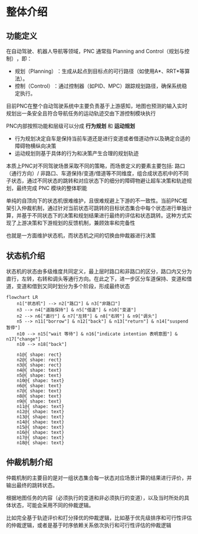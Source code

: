 # 整体介绍

## 功能定义

在自动驾驶、机器人导航等领域，​​PNC​​ 通常指 ​​Planning and Control（规划与控制）​​，即：

+ ​​规划（Planning）​​：生成从起点到目标点的可行路径（如使用A*、RRT*等算法）。
+ ​控制（Control）​​：通过控制器（如PID、MPC）跟踪规划路径，确保系统稳定执行。

目前PNC在整个自动驾驶系统中主要负责基于上游感知，地图也预测的输入实时规划出一条安全且符合导航任务的运动轨迹交由下游控制模块执行

PNC内部按照功能和层级可以分成 **行为规划** 和 **运动规划**

+ 行为规划决定自车是保持当前车道还是进行变道或者借道动作以及确定合适的障碍物横纵向决策
+ 运动规划则基于具体的行为和决策产生合理的规划轨迹

本质上PNC对不同驾驶场景采取不同的策略，而场景定义的要素主要包括: 路口（通行方向）/ 非路口、车道保持/变道/借道等不同维度，组合成状态机中的不同子状态，通过不同状态的跳转和对应状态下的细分的障碍物避让超车决策和轨迹规划，最终完成 PNC 模块的整体职能

单纯的自顶向下的状态机很难维护，且很难规避上下游的不一致性。当前PNC框架引入仲裁机制，通过针对当前状态可跳转的目标状态集合中每个状态进行单独计算，并基于不同状态下的决策和规划结果进行最终的评估和状态跳转。这种方式实现了上游决策和下游规划的反馈机制，兼顾效率和完备性

也就是一方面维护状态机，而状态机之间的切换由仲裁器进行决策

## 状态机介绍

状态机的状态由多级维度共同定义，最上层时路口和非路口的区分，路口内又分为 直行，左转，右转和调头等通行方向。在此之下，进一步区分车道保持、变道和借道，变道和借到又同时划分为多个阶段，形成最终状态

```mermaid
flowchart LR
    n1["状态机"] --> n2["路口"] & n3["非路口"]
    n3 --> n4["道路保持"] & n5["借道"] & n10["变道"]
    n2 --> n6["直行"] & n7["左转"] & n8["右转"] & n9["调头"]
    n5 --> n11["borrow"] & n12["back"] & n13["return"] & n14["suspend 暂停"]
    n10 --> n15["wait 等待"] & n16["indicate intention 表明意图"] & n17["change"]
    n10 --> n18["back"]

    n1@{ shape: rect}
    n2@{ shape: rect}
    n3@{ shape: rect}
    n4@{ shape: text}
    n5@{ shape: text}
    n10@{ shape: text}
    n6@{ shape: text}
    n7@{ shape: text}
    n8@{ shape: text}
    n9@{ shape: text}
    n11@{ shape: text}
    n12@{ shape: text}
    n13@{ shape: text}
    n14@{ shape: text}
    n15@{ shape: text}
    n16@{ shape: text}
    n17@{ shape: text}
    n18@{ shape: text}
```

## 仲裁机制介绍

仲裁机制的主要目的是对一组状态集合每一状态对应场景计算的结果进行评价，并输出最终的跳转状态。

根据地图任务的内容（必须执行的变道和非必须执行的变道），以及当时所处的具体状态，可能会采用不同的仲裁逻辑。

比如完全基于轨迹评价和打分择优的仲裁逻辑，比如基于优先级排序和可行性评估的仲裁逻辑，或者是基于时序依赖关系依次执行和可行性评估的仲裁逻辑

